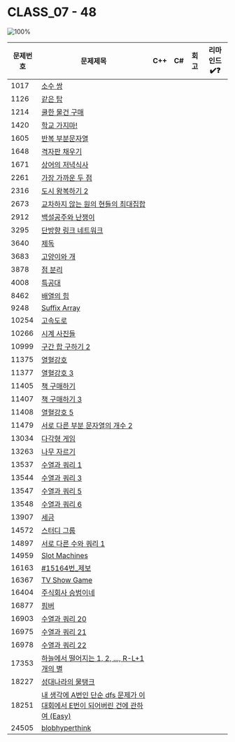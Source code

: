 # CLASS_07 - 48

![100%](https://progress-bar.xyz/0/?scale=48&title=progress&width=500&color=babaca&suffix=/48)

| 문제번호 | 문제제목                                                                                              | C++ | C#  | 회고 | 리마인드✔️❓ |
| -------- | ----------------------------------------------------------------------------------------------------- | --- | --- | ---- | ------------ |
| 1017     | [소수 쌍](https://boj.kr/1017)                                                                        |     |     |      |              |
| 1126     | [같은 탑](https://boj.kr/1126)                                                                        |     |     |      |              |
| 1214     | [쿨한 물건 구매](https://boj.kr/1214)                                                                 |     |     |      |              |
| 1420     | [학교 가지마!](https://boj.kr/1420)                                                                   |     |     |      |              |
| 1605     | [반복 부분문자열](https://boj.kr/1605)                                                                |     |     |      |              |
| 1648     | [격자판 채우기](https://boj.kr/1648)                                                                  |     |     |      |              |
| 1671     | [상어의 저녁식사](https://boj.kr/1671)                                                                |     |     |      |              |
| 2261     | [가장 가까운 두 점](https://boj.kr/2261)                                                              |     |     |      |              |
| 2316     | [도시 왕복하기 2](https://boj.kr/2316)                                                                |     |     |      |              |
| 2673     | [교차하지 않는 원의 현들의 최대집합](https://boj.kr/2673)                                             |     |     |      |              |
| 2912     | [백설공주와 난쟁이](https://boj.kr/2912)                                                              |     |     |      |              |
| 3295     | [단방향 링크 네트워크](https://boj.kr/3295)                                                           |     |     |      |              |
| 3640     | [제독](https://boj.kr/3640)                                                                           |     |     |      |              |
| 3683     | [고양이와 개](https://boj.kr/3683)                                                                    |     |     |      |              |
| 3878     | [점 분리](https://boj.kr/3878)                                                                        |     |     |      |              |
| 4008     | [특공대](https://boj.kr/4008)                                                                         |     |     |      |              |
| 8462     | [배열의 힘](https://boj.kr/8462)                                                                      |     |     |      |              |
| 9248     | [Suffix Array](https://boj.kr/9248)                                                                   |     |     |      |              |
| 10254    | [고속도로](https://boj.kr/10254)                                                                      |     |     |      |              |
| 10266    | [시계 사진들](https://boj.kr/10266)                                                                   |     |     |      |              |
| 10999    | [구간 합 구하기 2](https://boj.kr/10999)                                                              |     |     |      |              |
| 11375    | [열혈강호](https://boj.kr/11375)                                                                      |     |     |      |              |
| 11377    | [열혈강호 3](https://boj.kr/11377)                                                                    |     |     |      |              |
| 11405    | [책 구매하기](https://boj.kr/11405)                                                                   |     |     |      |              |
| 11407    | [책 구매하기 3](https://boj.kr/11407)                                                                 |     |     |      |              |
| 11408    | [열혈강호 5](https://boj.kr/11408)                                                                    |     |     |      |              |
| 11479    | [서로 다른 부분 문자열의 개수 2](https://boj.kr/11479)                                                |     |     |      |              |
| 13034    | [다각형 게임](https://boj.kr/13034)                                                                   |     |     |      |              |
| 13263    | [나무 자르기](https://boj.kr/13263)                                                                   |     |     |      |              |
| 13537    | [수열과 쿼리 1](https://boj.kr/13537)                                                                 |     |     |      |              |
| 13544    | [수열과 쿼리 3](https://boj.kr/13544)                                                                 |     |     |      |              |
| 13547    | [수열과 쿼리 5](https://boj.kr/13547)                                                                 |     |     |      |              |
| 13548    | [수열과 쿼리 6](https://boj.kr/13548)                                                                 |     |     |      |              |
| 13907    | [세금](https://boj.kr/13907)                                                                          |     |     |      |              |
| 14572    | [스터디 그룹](https://boj.kr/14572)                                                                   |     |     |      |              |
| 14897    | [서로 다른 수와 쿼리 1](https://boj.kr/14897)                                                         |     |     |      |              |
| 14959    | [Slot Machines](https://boj.kr/14959)                                                                 |     |     |      |              |
| 16163    | [#15164번\_제보](https://boj.kr/16163)                                                                |     |     |      |              |
| 16367    | [TV Show Game](https://boj.kr/16367)                                                                  |     |     |      |              |
| 16404    | [주식회사 승범이네](https://boj.kr/16404)                                                             |     |     |      |              |
| 16877    | [핌버](https://boj.kr/16877)                                                                          |     |     |      |              |
| 16903    | [수열과 쿼리 20](https://boj.kr/16903)                                                                |     |     |      |              |
| 16975    | [수열과 쿼리 21](https://boj.kr/16975)                                                                |     |     |      |              |
| 16978    | [수열과 쿼리 22](https://boj.kr/16978)                                                                |     |     |      |              |
| 17353    | [하늘에서 떨어지는 1, 2, ..., R-L+1개의 별](https://boj.kr/17353)                                     |     |     |      |              |
| 18227    | [성대나라의 물탱크](https://boj.kr/18227)                                                             |     |     |      |              |
| 18251    | [내 생각에 A번인 단순 dfs 문제가 이 대회에서 E번이 되어버린 건에 관하여 (Easy)](https://boj.kr/18251) |     |     |      |              |
| 24505    | [blobhyperthink](https://boj.kr/24505)                                                                |     |     |      |              |
